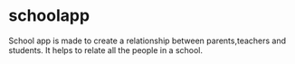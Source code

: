 # schoolapp
School app is made to create a relationship between parents,teachers and students. It helps to relate all the people in a school.
